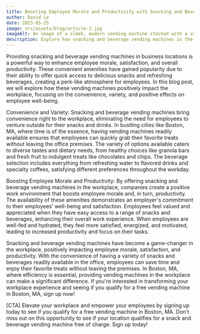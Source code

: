 ```yaml
---
title: Boosting Employee Morale and Productivity with Snacking and Beverage Vending Machines in the Workplace
author: David Le
date: 2023-05-25
image: src/assets/blog/article-1.jpg
imageAlt: An image of a sleek, modern vending machine stocked with a variety of snacks and beverages, offering convenience and choice to users.
description: Explore how snacking and beverage vending machines in the workplace can elevate employee morale and productivity. With convenience and variety at their fingertips, employees enjoy quick access to a range of snacks and beverages, from healthy options to indulgent treats. Discover the transformative power of vending machines in this insightful blog post.
---
```

Providing snacking and beverage vending machines in business locations is a powerful way to enhance employee morale, satisfaction, and overall productivity. These convenient amenities have gained popularity due to their ability to offer quick access to delicious snacks and refreshing beverages, creating a perk-like atmosphere for employees. In this blog post, we will explore how these vending machines positively impact the workplace, focusing on the convenience, variety, and positive effects on employee well-being.

Convenience and Variety:
Snacking and beverage vending machines bring convenience right to the workplace, eliminating the need for employees to venture outside for their snacks and drinks. In bustling cities like Boston, MA, where time is of the essence, having vending machines readily available ensures that employees can quickly grab their favorite treats without leaving the office premises. The variety of options available caters to diverse tastes and dietary needs, from healthy choices like granola bars and fresh fruit to indulgent treats like chocolates and chips. The beverage selection includes everything from refreshing water to flavored drinks and specialty coffees, satisfying different preferences throughout the workday.

Boosting Employee Morale and Productivity:
By offering snacking and beverage vending machines in the workplace, companies create a positive work environment that boosts employee morale and, in turn, productivity. The availability of these amenities demonstrates an employer's commitment to their employees' well-being and satisfaction. Employees feel valued and appreciated when they have easy access to a range of snacks and beverages, enhancing their overall work experience. When employees are well-fed and hydrated, they feel more satisfied, energized, and motivated, leading to increased productivity and focus on their tasks.

Snacking and beverage vending machines have become a game-changer in the workplace, positively impacting employee morale, satisfaction, and productivity. With the convenience of having a variety of snacks and beverages readily available in the office, employees can save time and enjoy their favorite treats without leaving the premises. In Boston, MA, where efficiency is essential, providing vending machines in the workplace can make a significant difference. If you're interested in transforming your workplace experience and seeing if you qualify for a free vending machine in Boston, MA, sign up now!

[CTA] Elevate your workplace and empower your employees by signing up today to see if you qualify for a free vending machine in Boston, MA. Don't miss out on this opportunity to see if your location qualifies for a snack and beverage vending machine free of charge. Sign up today!